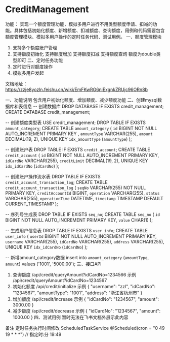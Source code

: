 # CreditManagement

功能： 实现一个额度管理功能，模拟多用户进行不用类型额度申请、扣减的功能。具体包括初始化额度、新增额度、扣减额度、查询额度，用例和代码需要包含额度管理模块、模拟多用户操作的定时任务代码、测试用例。
一、额度管理模块
1.   支持多个额度账户管理
2.   支持额度初始化
     支持额度增加
     支持额度扣减
     支持额度查询
     额度为double类型即可
     二、定时任务功能
1.    定时进行对额度操作
2.   模拟多用户发起


文档地址：https://zzje8yozln.feishu.cn/wiki/EmFKwRG6niExgnkZRUjc96ORn8b


一、功能说明
包含用户初始化额度、增加额度、减少额度功能
二、创建mysql数据库和表信息
-- 创建数据库
DROP DATABASE IF EXISTS credit_management;
CREATE DATABASE credit_management;


-- 创建额度类型表
USE credit_management;
DROP TABLE IF EXISTS `amount_category`;
CREATE TABLE `amount_category` (
    `id` BIGINT NOT NULL AUTO_INCREMENT PRIMARY KEY ,
    `amountType` VARCHAR(255),
    `amount` DECIMAL(19, 2),
    UNIQUE KEY `idx_amountType` (`amountType`)
);

-- 创建账户表
DROP TABLE IF EXISTS `credit_account`;
CREATE TABLE `credit_account` (
    `id` BIGINT NOT NULL AUTO_INCREMENT PRIMARY KEY,
    `idCardNo` VARCHAR(255),
    `creditLimit` DECIMAL(19, 2),
    UNIQUE KEY `idx_idCardNo` (`idCardNo`)
);

-- 创建账户操作流水表
DROP TABLE IF EXISTS `credit_account_transaction_log`;
CREATE TABLE `credit_account_transaction_log` (
    `seqNo` VARCHAR(255) NOT NULL PRIMARY KEY,
    `creditAccountId` BIGINT,
    `operation` VARCHAR(255),
    `status` VARCHAR(255),
    `operationTime` DATETIME,
    `timestamp` TIMESTAMP DEFAULT CURRENT_TIMESTAMP
);

-- 序列号生成表
DROP TABLE IF EXISTS `seq_no`;
CREATE TABLE `seq_no` (
    `id` BIGINT NOT NULL AUTO_INCREMENT PRIMARY KEY,
    `value` CHAR(1)
);

-- 生成用户信息表
DROP TABLE IF EXISTS `user_info`;
CREATE TABLE `user_info` (
    `userId` BIGINT NOT NULL AUTO_INCREMENT PRIMARY KEY,
    `username` VARCHAR(255),
    `idCardNo` VARCHAR(255),
    `address` VARCHAR(255),
    UNIQUE KEY `idx_idCardNo` (`idCardNo`)
);

-- 新增amount_category数据
insert into `amount_category` (`amountType`, `amount`) values ('1001', '5000.00');
三、接口API
1. 查询额度
/api/credit/queryAmount?idCardNo=1234566
示例
/api/credit/queryAmount?idCardNo=1234567
2. 初始化额度
/api/credit/initialize
示例
{
    "username": "zzl",
    "idCardNo": "1234567",
    "amountType": "1001",
    "address": "浙江省杭州市"
}
3. 增加额度
/api/credit/increase
示例
{
    "idCardNo": "1234567",
    "amount": 3000.00
}
4. 减少额度
/api/credit/decrease
示例
{
    "idCardNo": "1234567",
    "amount": 1000.00
}
四、测试用例
暂时无法在飞书文档外展示此内容

备注
定时任务执行时间修改
ScheduledTaskService 
@Scheduled(cron = "0 49 19 * * *") // 指定时:分 19:49
